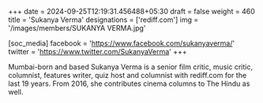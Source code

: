 +++
date = 2024-09-25T12:19:31.456488+05:30
draft = false
weight = 460
title = 'Sukanya Verma'
designations = ['rediff.com']
img = '/images/members/SUKANYA VERMA.jpg'

[soc_media]
facebook = 'https://www.facebook.com/sukanyaverma/'
twitter = 'https://www.twitter.com/SukanyaVerma'
+++

Mumbai-born and based Sukanya Verma is a senior film critic, music critic, columnist, features writer, quiz host and columnist with rediff.com for the last 19 years. From 2016, she contributes cinema columns to The Hindu as well.
